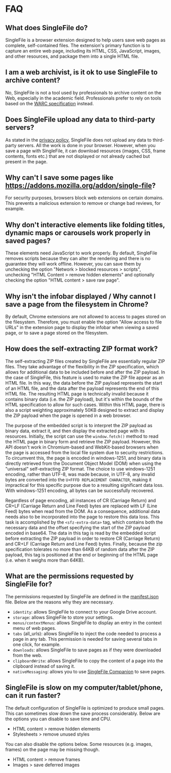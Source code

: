# FAQ

## What does SingleFile do?
SingleFile is a browser extension designed to help users save web pages as complete, self-contained files. The extension's primary function is to capture an entire web page, including its HTML, CSS, JavaScript, images, and other resources, and package them into a single HTML file.

## I am a web archivist, is it ok to use SingleFile to archive content?
No, SingleFile is not a tool used by professionals to archive content on the Web, especially in the academic field. Professionals prefer to rely on tools based on the [WARC specification](https://iipc.github.io/warc-specifications/) instead. 

## Does SingleFile upload any data to third-party servers?
As stated in the [privacy policy](https://github.com/gildas-lormeau/SingleFile/blob/master/privacy.md), SingleFile does not upload any data to third-party servers. All the work is done in your browser. However, when you save a page with SingleFile, it can download resources (images, CSS, frame contents, fonts etc.) that are not displayed or not already cached but present in the page.

## Why can't I save some pages like https://addons.mozilla.org/addon/single-file?
For security purposes, browsers block web extensions on certain domains. This prevents a malicious extension to remove or change bad reviews, for example.

## Why don't interactive elements like folding titles, dynamic maps or carousels work properly in saved pages?
These elements need JavaScript to work properly. By default, SingleFile removes scripts because they can alter the rendering and there is no guarantee they will work offline. However, you can save them by unchecking the option "Network > blocked resources > scripts", unchecking "HTML Content > remove hidden elements" and optionally checking the option "HTML content > save raw page".

## Why isn't the infobar displayed / Why cannot I save a page from the filesystem in Chrome?
By default, Chrome extensions are not allowed to access to pages stored on the filesystem. Therefore, you must enable the option "Allow access to file URLs" in the extension page to display the infobar when viewing a saved page, or to save a page stored on the filesystem.

## How does the self-extracting ZIP format work?
The self-extracting ZIP files created by SingleFile are essentially regular ZIP files. They take advantage of the flexibility in the ZIP specification, which allows for additional data to be included before and after the ZIP payload. In the case of SingleFile, this feature is used to make the ZIP file appear as an HTML file. In this way, the data before the ZIP payload represents the start of an HTML file, and the data after the payload represents the end of this HTML file. The resulting HTML page is technically invalid because it contains binary data (i.e. the ZIP payload), but it's within the bounds of the HTML specification to allow for such cases. Within this HTML page, there is also a script weighting approximately 50KB designed to extract and display the ZIP payload when the page is opened in a web browser.

The purpose of the embedded script is to interpret the ZIP payload as binary data, extract it, and then display the extracted page with its resources. Initially, the script can use the `window.fetch()` method to read the HTML page in binary form and retrieve the ZIP payload. However, this API doesn't work in Chromium-based and WebKit-based browsers when the page is accessed from the local file system due to security restrictions. To circumvent this, the page is encoded in windows-1251, and binary data is directly retrieved from the Document Object Model (DOM) when using the "universal" self-extracting ZIP format. The choice to use windows-1251 encoding, rather than UTF-8, was made because, in UTF-8, any invalid bytes are converted into the `U+FFFD REPLACEMENT CHARACTER`, making it impractical for this specific purpose due to a resulting significant data loss. With windows-1251 encoding, all bytes can be successfully recovered. 

Regardless of page encoding, all instances of CR (Carriage Return) and CR+LF (Carriage Return and Line Feed) bytes are replaced with LF (Line Feed) bytes when read from the DOM. As a consequence, additional data needs also to be incorporated into the page to restore this data loss. This task is accomplished by the `<sfz-extra-data>` tag, which contains both the necessary data and the offset specifying the start of the ZIP payload encoded in base64. The data in this tag is read by the embedded script before extracting the ZIP payload in order to restore CR (Carriage Return) and CR+LF (Carriage Return and Line Feed) bytes. Finally, because the zip specification tolerates no more than 64KB of random data after the ZIP payload, this tag is positioned at the end or beginning of the HTML page (i.e. when it weighs more than 64KB).

## What are the permissions requested by SingleFile for?
The permissions requested by SingleFile are defined in the [manifest.json](https://github.com/gildas-lormeau/SingleFile/blob/master/manifest.json) file. Below are the reasons why they are necessary.
 - `identity`: allows SingleFile to connect to your Google Drive account.
 - `storage`: allows SingleFile to store your settings.
 - `menus/contextMenus`: allows SingleFile to display an entry in the context menu of web pages.
 - `tabs` (all_urls): allows SingleFile to inject the code needed to process a page in any tab. This permission is needed for saving several tabs in one click, for example.
 - `downloads`: allows SingleFile to save pages as if they were downloaded from the web.
 - `clipboardWrite`: allows SingleFile to copy the content of a page into the clipboard instead of saving it.
 - `nativeMessaging`: allows you to use [SingleFile Companion](https://github.com/gildas-lormeau/single-file-companion) to save pages.

## SingleFile is slow on my computer/tablet/phone, can it run faster?
The default configuration of SingleFile is optimized to produce small pages. This can sometimes slow down the save process considerably. Below are the options you can disable to save time and CPU.
 - HTML content > remove hidden elements
 - Stylesheets > remove unused styles

You can also disable the options below. Some resources (e.g. images, frames) on the page may be missing though.
 - HTML content > remove frames
 - Images > save deferred images
